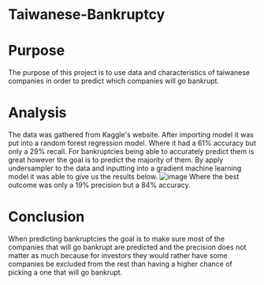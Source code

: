 # Taiwanese-Bankruptcy
# Purpose
The purpose of this project is to use data and characteristics of taiwanese companies in order to predict which companies will go bankrupt. 

# Analysis
The data was gathered from Kaggle's website. After importing model it was put into a random forest regression model. Where it had a 61% accuracy but only a 29% recall.
For bankruptcies being able to accurately predict them is great however the goal is to predict the majority of them. By apply undersampler to the data and inputting into a gradient machine learning model
it was able to give us the results below. 
![image](https://github.com/evanbruno617/Taiwanese-Bankruptcy/blob/main/Resources/Screenshot%202024-10-16%20at%204.30.57%E2%80%AFPM.png)
Where the best outcome was only a 19% precision but a 84% accuracy.

# Conclusion
When predicting bankruptcies the goal is to make sure most of the companies that will go bankrupt are predicted and the precision does not matter as much because for investors they would rather
have some companies be excluded from the rest than having a higher chance of picking a one that will go bankrupt. 
